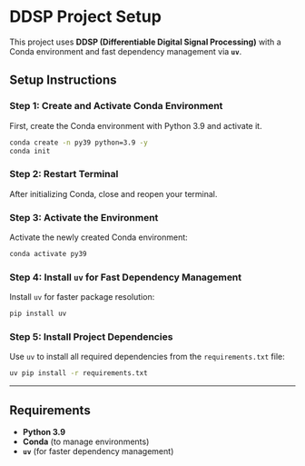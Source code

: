 # DDSP Project Setup

This project uses **DDSP (Differentiable Digital Signal Processing)** with a Conda environment and fast dependency management via **`uv`**.

## Setup Instructions

### Step 1: Create and Activate Conda Environment

First, create the Conda environment with Python 3.9 and activate it.

```bash
conda create -n py39 python=3.9 -y
conda init
```

### Step 2: Restart Terminal

After initializing Conda, close and reopen your terminal.

### Step 3: Activate the Environment

Activate the newly created Conda environment:

```bash
conda activate py39
```

### Step 4: Install `uv` for Fast Dependency Management

Install `uv` for faster package resolution:

```bash
pip install uv
```

### Step 5: Install Project Dependencies

Use `uv` to install all required dependencies from the `requirements.txt` file:

```bash
uv pip install -r requirements.txt
```

---

## Requirements

* **Python 3.9**
* **Conda** (to manage environments)
* **`uv`** (for faster dependency management)